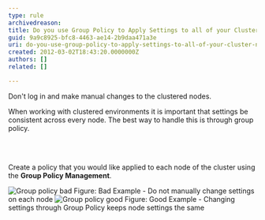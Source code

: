 ```yaml
---
type: rule
archivedreason: 
title: Do you use Group Policy to Apply Settings to all of your Cluster Nodes?
guid: 9a9c8925-bfc8-4463-ae14-2b9daa471a3e
uri: do-you-use-group-policy-to-apply-settings-to-all-of-your-cluster-nodes
created: 2012-03-02T18:43:20.0000000Z
authors: []
related: []

---
```



<p>Don't log in and make manual changes to the clustered nodes.</p>
<p>When working with clustered environments it is important that settings be consistent across every node. The best way to handle this is through group policy.
</p>
<br><excerpt class='endintro'></excerpt><br>
<p>Create a policy that you would like applied to each node of the cluster using the <strong>Group Policy Management</strong>.</p>
<img src="/PublishingImages/group-policy-bad.jpg" alt="Group policy bad" class="ms-rteCustom-ImageArea" />
<span class="ms-rteCustom-FigureBad">Figure&#58; Bad Example - Do not manually change settings on each node</span>

<img src="/PublishingImages/group-policy-good.jpg" alt="Group policy good" class="ms-rteCustom-ImageArea" />
<span class="ms-rteCustom-FigureGood">Figure&#58; Good Example - Changing settings through Group Policy keeps node settings the same</span>



